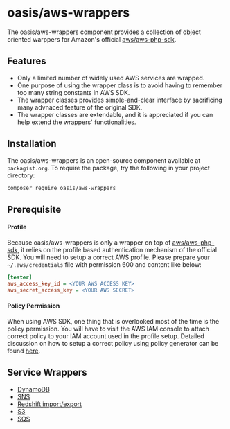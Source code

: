# oasis/aws-wrappers

The oasis/aws-wrappers component provides a collection of object oriented warppers for Amazon's official [aws/aws-php-sdk].

## Features

- Only a limited number of widely used AWS services are wrapped.
- One purpose of using the wrapper class is to avoid having to remember too many string constants in AWS SDK.
- The wrapper classes provides simple-and-clear interface by sacrificing many advnaced feature of the original SDK.
- The wrapper classes are extendable, and it is appreciated if you can help extend the wrappers' functionalities.

## Installation

The oasis/aws-wrappers is an open-source component available at `packagist.org`. To require the package, try the following in your project directory:

```bash
composer require oasis/aws-wrappers
```

## Prerequisite

#### Profile

Because oasis/aws-wrappers is only a wrapper on top of [aws/aws-php-sdk], it relies on the profile based authentication mechanism of the official SDK.
You will need to setup a correct AWS profile. Please prepare your `~/.aws/credentials` file with permission 600 and content like below:

```ini
[tester]
aws_access_key_id = <YOUR AWS ACCESS KEY>
aws_secret_access_key = <YOUR AWS SECRET>

```

#### Policy Permission

When using AWS SDK, one thing that is overlooked most of the time is the policy permission. You will have to visit the AWS IAM console to attach correct policy to your IAM account used in the profile setup. Detailed discussion on how to setup a correct policy using policy generator can be found [here](http://docs.aws.amazon.com/IAM/latest/UserGuide/access_policies_create.html#access_policies_create-generator).

## Service Wrappers

- [DynamoDB](docs/DynamoDB.md)
- [SNS](docs/SnsPublisher.md)
- [Redshift import/export](docs/Redshift.md)
- [S3](docs/S3Client.md)
- [SQS](docs/SQS.md)

[aws/aws-php-sdk]: https://github.com/aws/aws-sdk-php/ "Official Repository"
